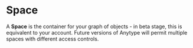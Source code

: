 # Space

A **Space** is the container for your graph of objects - in beta stage, this is equivalent to your account. Future versions of Anytype will permit multiple spaces with different access controls.
